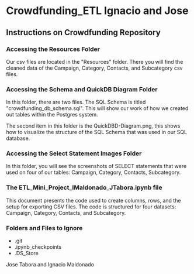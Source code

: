 # Crowdfunding_ETL Ignacio and Jose

## Instructions on Crowdfunding Repository

### Accessing the Resources Folder
Our csv files are located in the "Resources" folder. There you will find the cleaned data of the Campaign, Category, Contacts, and Subcategory csv files.

### Accessing the Schema and QuickDB Diagram Folder
In this folder, there are two files. The SQL Schema is titled "crowdfunding_db_schema.sql". This will show our work of how we created out tables within the Postgres system. 

The second item in this folder is the QuickDBD-Diagram.png, this shows how to visualize the structure of the SQL Schema that was used in our SQL database.

### Accessing the Select Statement Images Folder
In this folder, you will see the screenshots of SELECT statements that were used on four of our tables: Campaign, Category, Contacts, Subcategory. 

### The ETL_Mini_Project_IMaldonado_JTabora.ipynb file
This document presents the code used to create columns, rows, and the setup for exporting CSV files. The code is structured for four datasets: Campaign, Category, Contacts, and Subcategory.

### Folders and Files to Ignore
- .git
- .ipynb_checkpoints
- .DS_Store


Jose Tabora and Ignacio Maldonado
